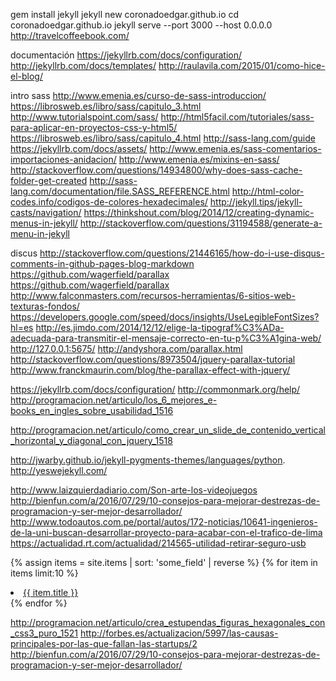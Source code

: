 gem install jekyll
jekyll new coronadoedgar.github.io
cd coronadoedgar.github.io
jekyll serve --port 3000 --host 0.0.0.0
http://travelcoffeebook.com/

documentación
https://jekyllrb.com/docs/configuration/
http://jekyllrb.com/docs/templates/
http://raulavila.com/2015/01/como-hice-el-blog/

intro sass
http://www.emenia.es/curso-de-sass-introduccion/
https://librosweb.es/libro/sass/capitulo_3.html
http://www.tutorialspoint.com/sass/
http://html5facil.com/tutoriales/sass-para-aplicar-en-proyectos-css-y-html5/
https://librosweb.es/libro/sass/capitulo_4.html
http://sass-lang.com/guide
https://jekyllrb.com/docs/assets/
http://www.emenia.es/sass-comentarios-importaciones-anidacion/
http://www.emenia.es/mixins-en-sass/
http://stackoverflow.com/questions/14934800/why-does-sass-cache-folder-get-created
http://sass-lang.com/documentation/file.SASS_REFERENCE.html
http://html-color-codes.info/codigos-de-colores-hexadecimales/
http://jekyll.tips/jekyll-casts/navigation/
https://thinkshout.com/blog/2014/12/creating-dynamic-menus-in-jekyll/
http://stackoverflow.com/questions/31194588/generate-a-menu-in-jekyll

discus
http://stackoverflow.com/questions/21446165/how-do-i-use-disqus-comments-in-github-pages-blog-markdown
https://github.com/wagerfield/parallax
https://github.com/wagerfield/parallax
http://www.falconmasters.com/recursos-herramientas/6-sitios-web-texturas-fondos/
https://developers.google.com/speed/docs/insights/UseLegibleFontSizes?hl=es
http://es.jimdo.com/2014/12/12/elige-la-tipograf%C3%ADa-adecuada-para-transmitir-el-mensaje-correcto-en-tu-p%C3%A1gina-web/
http://127.0.0.1:5675/
http://andyshora.com/parallax.html
http://stackoverflow.com/questions/8973504/jquery-parallax-tutorial
http://www.franckmaurin.com/blog/the-parallax-effect-with-jquery/


<link rel="canonical" href="{{ page.url | replace:'index.html','' | prepend: site.baseurl | prepend: site.url }}">


https://jekyllrb.com/docs/configuration/
http://commonmark.org/help/
http://programacion.net/articulo/los_6_mejores_e-books_en_ingles_sobre_usabilidad_1516

http://programacion.net/articulo/como_crear_un_slide_de_contenido_vertical_horizontal_y_diagonal_con_jquery_1518

http://jwarby.github.io/jekyll-pygments-themes/languages/python.
http://yeswejekyll.com/

http://www.laizquierdadiario.com/Son-arte-los-videojuegos
http://bienfun.com/a/2016/07/29/10-consejos-para-mejorar-destrezas-de-programacion-y-ser-mejor-desarrollador/
http://www.todoautos.com.pe/portal/autos/172-noticias/10641-ingenieros-de-la-uni-buscan-desarrollar-proyecto-para-acabar-con-el-trafico-de-lima
https://actualidad.rt.com/actualidad/214565-utilidad-retirar-seguro-usb

{% assign items = site.items | sort: 'some_field' | reverse %}
{% for item in items limit:10 %}
    <li><a href="{{ item.url }}">{{ item.title }}</a></li>
{% endfor %}


http://programacion.net/articulo/crea_estupendas_figuras_hexagonales_con_css3_puro_1521
http://forbes.es/actualizacion/5997/las-causas-principales-por-las-que-fallan-las-startups/2
http://bienfun.com/a/2016/07/29/10-consejos-para-mejorar-destrezas-de-programacion-y-ser-mejor-desarrollador/
